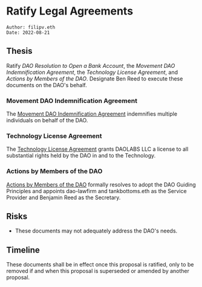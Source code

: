 # Ratify Legal Agreements

```
Author: filipv.eth
Date: 2022-08-21
```

## Thesis

Ratify *DAO Resolution to Open a Bank Account*, the *Movement DAO Indemnification Agreement*, the *Technology License Agreement*, and *Actions by Members of the DAO*. Designate Ben Reed to execute these documents on the DAO's behalf.

### Movement DAO Indemnification Agreement

The [Movement DAO Indemnification Agreement](/) indemnifies multiple individuals on behalf of the DAO.

### Technology License Agreement

The [Technology License Agreement](/) grants DAOLABS LLC a license to all substantial rights held by the DAO in and to the Technology.

### Actions by Members of the DAO

[Actions by Members of the DAO](/) formally resolves to adopt the DAO Guiding Principles and appoints dao-lawfirm and tankbottoms.eth as the Service Provider and Benjamin Reed as the Secretary.

## Risks

- These documents may not adequately address the DAO's needs.

## Timeline

These documents shall be in effect once this proposal is ratified, only to be removed if and when this proposal is superseded or amended by another proposal.
